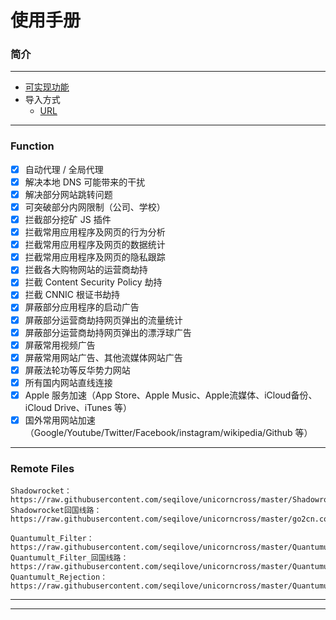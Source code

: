 # 使用手册

### 简介



---
* [可实现功能](#function)
* 导入方式
    * [URL](#remote-files)
---

### Function
- [x] 自动代理 / 全局代理
- [x] 解决本地 DNS 可能带来的干扰
- [x] 解决部分网站跳转问题
- [x] 可突破部分内网限制（公司、学校）
- [x] 拦截部分挖矿 JS 插件
- [x] 拦截常用应用程序及网页的行为分析
- [x] 拦截常用应用程序及网页的数据统计
- [x] 拦截常用应用程序及网页的隐私跟踪
- [x] 拦截各大购物网站的运营商劫持
- [x] 拦截 Content Security Policy 劫持
- [x] 拦截 CNNIC 根证书劫持
- [x] 屏蔽部分应用程序的启动广告
- [x] 屏蔽部分运营商劫持网页弹出的流量统计
- [x] 屏蔽部分运营商劫持网页弹出的漂浮球广告
- [x] 屏蔽常用视频广告
- [x] 屏蔽常用网站广告、其他流媒体网站广告
- [x] 屏蔽法轮功等反华势力网站
- [x] 所有国内网站直线连接
- [x] Apple 服务加速（App Store、Apple Music、Apple流媒体、iCloud备份、iCloud Drive、iTunes 等）
- [x] 国外常用网站加速（Google/Youtube/Twitter/Facebook/instagram/wikipedia/Github 等）

---



### Remote Files

````
Shadowrocket：https://raw.githubusercontent.com/seqilove/unicorncross/master/Shadowrocket.conf
Shadowrocket回国线路：https://raw.githubusercontent.com/seqilove/unicorncross/master/go2cn.conf

Quantumult_Filter：https://raw.githubusercontent.com/seqilove/unicorncross/master/Quantumult/Quantumult.conf
Quantumult_Filter_回国线路：https://raw.githubusercontent.com/seqilove/unicorncross/master/Quantumult/Quantumult_go2cn.conf
Quantumult_Rejection：https://raw.githubusercontent.com/seqilove/unicorncross/master/Quantumult/Quantumult_URL.conf
````

---


---



